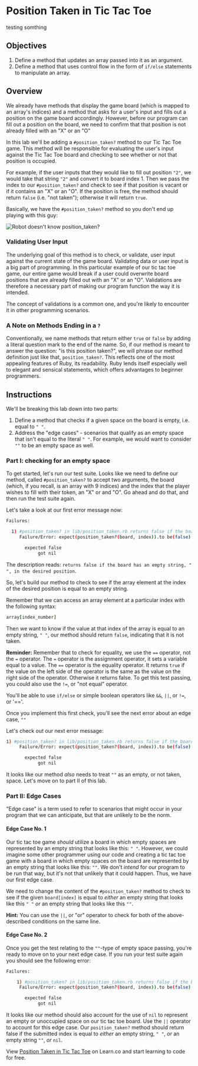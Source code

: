 # Position Taken in Tic Tac Toe

testing somthing 
## Objectives

1. Define a method that updates an array passed into it as an argument.
2. Define a method that uses control flow in the form of `if/else` statements to manipulate an array.

## Overview

We already have methods that display the game board (which is mapped to an array's indices) and a method that asks for a user's input and fills out a position on the game board accordingly. However, before our program can fill out a position on the board, we need to confirm that that position is not already filled with an "X" or an "O"

In this lab we'll be adding a `#position_taken?` method to our Tic Tac Toe game. This method will be responsible for evaluating the user's input against the Tic Tac Toe board and checking to see whether or not that position is occupied.

For example, if the user inputs that they would like to fill out position `"2"`, we would take that string `"2"` and convert it to board index 1. Then we pass the index to our `#position_taken?` and check to see if that position is vacant or if it contains an "X" or an "O". If the position is free, the method should return `false` (i.e. "not taken"); otherwise it will return `true`.

Basically, we have the `#position_taken?` method so you don't end up playing with this guy:

![Robot doesn't know `position_taken?`](https://curriculum-content.s3.amazonaws.com/web-development/ruby/tic_tac_toe_robot.gif "Nobody wants to play tic-tac-toe with this guy!")

### Validating User Input

The underlying goal of this method is to check, or validate, user input against the current state of the game board. Validating data or user input is a big part of programming. In this particular example of our tic tac toe game, our entire game would break if a user could overwrite board positions that are already filled out with an "X" or an "O". Validations are therefore a necessary part of making our program function the way it is intended.

The concept of validations is a common one, and you're likely to encounter it in other programming scenarios.

### A Note on Methods Ending in a `?`

Conventionally, we name methods that return either `true` or `false` by adding a literal question mark to the end of the name. So, if our method is meant to answer the question: "is this position taken?", we will phrase our method definition just like that, `position_taken?`. This reflects one of the most appealing features of Ruby, its readability. Ruby lends itself especially well to elegant and sensical statements, which offers advantages to beginner programmers.

## Instructions

We'll be breaking this lab down into two parts:

1. Define a method that checks if a given space on the board is empty, i.e. equal to `" "`.
2. Address the "edge cases" - scenarios that qualify as an empty space that isn't equal to the literal `" "`. For example, we would want to consider `""` to be an empty space as well.

### Part I: checking for an empty space

To get started, let's run our test suite. Looks like we need to define our method, called `#position_taken?` to accept two arguments, the board (which, if you recall, is an array with 9 indices) and the index that the player wishes to fill with their token, an "X" or and "O". Go ahead and do that, and then run the test suite again.

Let's take a look at our first error message now:

```bash
Failures:

  1) #position_taken? in lib/position_taken.rb returns false if the board has an empty string " " in the position
     Failure/Error: expect(position_taken?(board, index)).to be(false)

       expected false
            got nil
```

The description reads: `returns false if the board has an empty string, " ", in the desired position`.

So, let's build our method to check to see if the array element at the index of the desired position is equal to an empty string.

Remember that we can access an array element at a particular index with the following syntax:

```ruby
array[index_number]
```

Then we want to know if the value at that index of the array is equal to an empty string, `" "`, our method should return `false`, indicating that it is not taken.

**Reminder:** Remember that to check for equality, we use the `==` operator, not the `=` operator. The `=` operator is the assignment operator, it sets a variable equal to a value. The `==` operator is the equality operator. It returns `true` if the value on the left side of the operator is the same as the value on the right side of the operator. Otherwise it returns false. To get this test passing, you could also use the `!=`, or "not equal" operator.

You'll be able to use `if/else` or simple boolean operators like `&&`, `||`, or `!=`, or '=='.

Once you implement this first check, you'll see the next error about an edge case, `""`

Let's check out our next error message:

```bash
1) #position_taken? in lib/position_taken.rb returns false if the board has an empty string "" in the position
     Failure/Error: expect(position_taken?(board, index)).to be(false)

       expected false
            got nil
```

It looks like our method *also* needs to treat `""` as an empty, or not taken, space. Let's move on to part II of this lab.

### Part II: Edge Cases

"Edge case" is a term used to refer to scenarios that might occur in your program that we can anticipate, but that are unlikely to be the norm.

#### Edge Case No. 1

Our tic tac toe game *should* utilize a board in which empty spaces are represented by an empty string that looks like this: `" "`. However, we could imagine some other programmer using our code and creating a tic tac toe game with a board in which empty spaces on the board are represented by an empty string that looks like this: `""`. We don't *intend* for our program to be run that way, but it's not that unlikely that it could happen. Thus, we have our first edge case.

We need to change the content of the `#position_taken?` method to check to see if the given `board[index]` is equal to *either* an empty string that looks like this `" "` *or* an empty string that looks like this `""`.

**Hint:** You can use the `||`, or "or" operator to check for both of the above-described conditions on the same line.

#### Edge Case No. 2

Once you get the test relating to the `""`-type of empty space passing, you're ready to move on to your next edge case. If you run your test suite again you should see the following error:

```bash
Failures:

    1) #position_taken? in lib/position_taken.rb returns false if the board has nil in the position
     Failure/Error: expect(position_taken?(board, index)).to be(false)

       expected false
            got nil
```

It looks like our method should also account for the use of `nil` to represent an empty or unoccupied space on our tic tac toe board. Use the `||` operator to account for this edge case. Our `position_taken?` method should return false if the submitted index is equal to *either* an empty string, `" "`, *or* an empty string `""`, *or* `nil`.

<p data-visibility='hidden'>View <a href='https://learn.co/lessons/ttt-6-position-taken-rb' title='Position Taken in Tic Tac Toe'>Position Taken in Tic Tac Toe</a> on Learn.co and start learning to code for free.</p>
